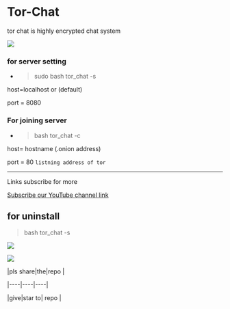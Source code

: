# Tor-Chat
tor chat is highly encrypted chat system




![](https://user-images.githubusercontent.com/61265099/78818286-19743180-79dd-11ea-84c5-f629f891dd4b.png)









### for server setting

- >sudo bash tor_chat -s

host=localhost or (default)



port = 8080

### For joining server 



- >bash tor_chat -c





host= hostname (.onion address)





port = 80 ``` listning address of tor ```





---



Links subscribe for more



[Subscribe our YouTube channel link](https://www.youtube.com/channel/UCqVu524dUZOxscEMiou7Iew)





## for uninstall



>bash tor_chat -s



![](https://user-images.githubusercontent.com/61265099/78818286-19743180-79dd-11ea-84c5-f629f891dd4b.png)







![](https://www.codewars.com/users/Hackers%20Tech/badges/large)







|pls share|the|repo |

|----|----|----|

|give|star to| repo |





